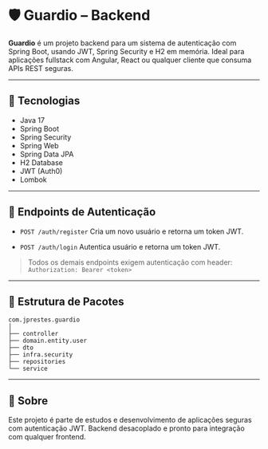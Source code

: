 # 🛡️ Guardio – Backend

**Guardio** é um projeto backend para um sistema de autenticação com Spring Boot, usando JWT, Spring Security e H2 em memória. Ideal para aplicações fullstack com Angular, React ou qualquer cliente que consuma APIs REST seguras.

---

## 🚀 Tecnologias

- Java 17
- Spring Boot
- Spring Security
- Spring Web
- Spring Data JPA
- H2 Database
- JWT (Auth0)
- Lombok

---

## 🔐 Endpoints de Autenticação

* `POST /auth/register`
  Cria um novo usuário e retorna um token JWT.

* `POST /auth/login`
  Autentica usuário e retorna um token JWT.

> Todos os demais endpoints exigem autenticação com header:
> `Authorization: Bearer <token>`

---

## 🧩 Estrutura de Pacotes

```
com.jprestes.guardio
│
├── controller
├── domain.entity.user
├── dto
├── infra.security
├── repositories
└── service
```

---

## 📌 Sobre

Este projeto é parte de estudos e desenvolvimento de aplicações seguras com autenticação JWT.
Backend desacoplado e pronto para integração com qualquer frontend.